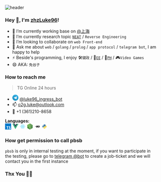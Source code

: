 ![header](https://github.com/zhzLuke96/zhzluke96/blob/master/header.gif?raw=true)

### Hey 👋, I'm [zhzLuke96](https://github.com/zhzLuke96)!

- 🔭 I’m currently working base on [@上海](https://www.google.com/maps/place/中國上海市)
- 🌱 I’m currently research topic [`NEAT`][NEAT] / `Reverse Engineering`
- 👯 I’m looking to collaborate on `web Front-end`
- 💬 Ask me about `web` / `golang` / `prolog` / `app protocol` / `telegram bot`, I am happy to help
- ⚡ Beside's programming, I enjoy 🛠`键政` / 🧰[`EE`][EE] / 🗿[`PH`][PH] / 🎮`Video Games`
- 😄 AKA: `免谷子`

### How to reach me
> TG Online 24 hours

- <code><img height="20" src="https://raw.githubusercontent.com/github/explore/80688e429a7d4ef2fca1e82350fe8e3517d3494d/topics/telegram/telegram.png"></code> [@luke96_ingress_bot](https://t.me/luke96_ingress_bot)
- 📫 [o2g.luke@outlook.com](o2g.luke@outlook.com)
- 📱 +1 (361)210-8658

**Languages:**  
<code><img height="20" src="https://raw.githubusercontent.com/github/explore/80688e429a7d4ef2fca1e82350fe8e3517d3494d/topics/typescript/typescript.png"></code>
<code><img height="20" src="https://raw.githubusercontent.com/github/explore/80688e429a7d4ef2fca1e82350fe8e3517d3494d/topics/vue/vue.png"></code>
<code><img height="20" src="https://raw.githubusercontent.com/github/explore/80688e429a7d4ef2fca1e82350fe8e3517d3494d/topics/react/react.png"></code>
<code><img height="20" src="https://raw.githubusercontent.com/github/explore/80688e429a7d4ef2fca1e82350fe8e3517d3494d/topics/nodejs/nodejs.png"></code>
<code><img height="20" src="https://raw.githubusercontent.com/github/explore/80688e429a7d4ef2fca1e82350fe8e3517d3494d/topics/go/go.png"></code>
<code><img height="20" src="https://raw.githubusercontent.com/github/explore/80688e429a7d4ef2fca1e82350fe8e3517d3494d/topics/python/python.png"></code>

### How get permission to call pbsb
`pbsb` is only in internal testing at the moment, if you want to participate in the testing, please go to [telegram @bot](https://t.me/luke96_ingress_bot) to create a job-ticket and we will contact you in the first instance

### Thx You 🙏🏼

[EE]: https://www.google.com.hk/search?q=Electronic%20Engineering
[PH]: https://www.google.com.hk/search?q=philosophy
[NEAT]: https://en.wikipedia.org/wiki/Neuroevolution_of_augmenting_topologies
